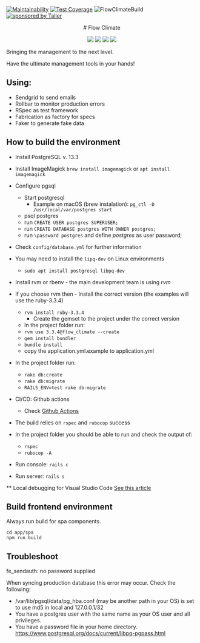 [![Maintainability](https://api.codeclimate.com/v1/badges/bd4ed58b6b08523b837a/maintainability)](https://codeclimate.com/github/TallerWebSolutions/flow_climate/maintainability)
[![Test Coverage](https://api.codeclimate.com/v1/badges/bd4ed58b6b08523b837a/test_coverage)](https://codeclimate.com/github/TallerWebSolutions/flow_climate/test_coverage)
![FlowClimateBuild](https://github.com/TallerWebSolutions/flow_climate/workflows/FlowClimateBuild/badge.svg)
[![sponsored by Taller](https://raw.githubusercontent.com/TallerWebSolutions/tallerwebsolutions.github.io/master/sponsored-by-taller.png)](https://taller.net.br/en/)

<p align="center">
# Flow Climate
</p>
<p align="center">
  <img src="https://img.shields.io/static/v1?logo=Ruby&label=&message=Ruby&color=111&logoColor=d20002&style=flat-square" />
  <img src="https://img.shields.io/static/v1?logo=GraphQL&label=&message=GraphQL&color=111&logoColor=DD34A6&style=flat-square" />
  <img src="https://img.shields.io/static/v1?logo=postgresql&label=&message=PostgreSQL&color=111&logoColor=31648C&style=flat-square" />
   <img src="https://img.shields.io/static/v1?logo=TypeScript&label=&message=TypeScript&color=111&logoColor=2F73BF&style=flat-square" />
</p>

Bringing the management to the next level.

Have the ultimate management tools in your hands!

## Using:

- Sendgrid to send emails
- Rollbar to monitor production errors
- RSpec as test framework
- Fabrication as factory for specs
- Faker to generate fake data

## How to build the environment

- Install PostgreSQL v. 13.3
- Install ImageMagick `brew install imagemagick` or `apt install imagemagick`
- Configure pgsql
  - Start postgresql
    - Example on macOS (brew instalation): `pg_ctl -D /usr/local/var/postgres start`
  - psql postgres
  - run `CREATE USER postgres SUPERUSER;`
  - run `CREATE DATABASE postgres WITH OWNER postgres;`
  - run `\password postgres` and define _postgres_ as user password;
- Check `config/database.yml` for further information
- You may need to install the `lipq-dev` on Linux environments
  - `sudo apt install postgresql libpq-dev`
- Install rvm or rbenv - the main development team is using _rvm_
- If you choose rvm then - Install the correct version (the examples will use the ruby-3.3.4)
  - `rvm install ruby-3.3.4`
    - Create the gemset to the project under the correct version
  - In the project folder run:
  - `rvm use 3.3.4@flow_climate --create`
  - `gem install bundler`
  - `bundle install`
  - copy the application.yml.example to application.yml
- In the project folder run:

  - `rake db:create`
  - `rake db:migrate`
  - `RAILS_ENV=test rake db:migrate`

- CI/CD: Github actions

  - Check [Github Actions](https://github.com/TallerWebSolutions/flow_climate/tree/develop/.github/workflows)

- The build relies on `rspec` and `rubocop` success
- In the project folder you should be able to run and check the output of:

  - `rspec`
  - `rubocop -A`

- Run console: `rails c`
- Run server: `rails s`

\*\* Local debugging for Visual Studio Code
[See this article](https://rahul-arora.medium.com/debugging-ruby-on-rails-server-in-vs-code-819b45113e78)

## Build frontend environment

Always run build for spa components.

```
cd app/spa
npm run build
```

## Troubleshoot

fe_sendauth: no password supplied

When syncing production database this error may occur. Check the following:

- /var/lib/pgsql/data/pg_hba.conf (may be another path in your OS) is set to use md5 in local and 127.0.0.1/32
- You have a postgres user with the same name as your OS user and all privileges.
- You have a password file in your home directory. https://www.postgresql.org/docs/current/libpq-pgpass.html
